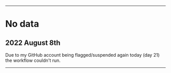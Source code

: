 
***

# No data

## 2022 August 8th

Due to my GitHub account being flagged/suspended again today (day 21) the workflow couldn't run.

***
